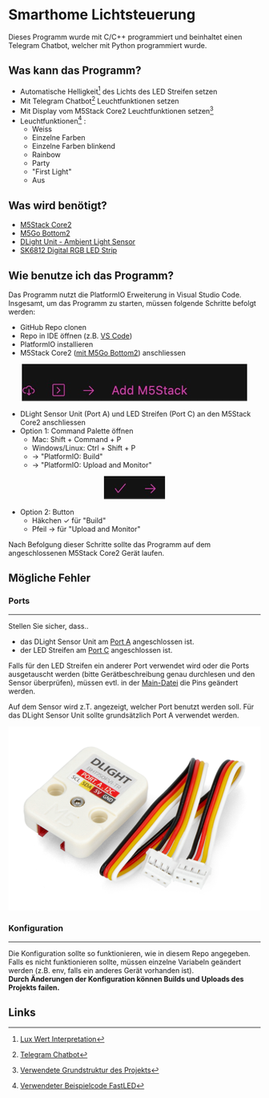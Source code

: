 # Smarthome Lichtsteuerung
Dieses Programm wurde mit C/C++ programmiert und beinhaltet einen Telegram Chatbot, welcher mit Python programmiert wurde. 

## Was kann das Programm? 

* Automatische Helligkeit[^1] des Lichts des LED Streifen setzen
* Mit Telegram Chatbot[^2] Leuchtfunktionen setzen
* Mit Display vom M5Stack Core2 Leuchtfunktionen setzen[^3]
* Leuchtfunktionen[^4] : 
  * Weiss
  * Einzelne Farben
  * Einzelne Farben blinkend
  * Rainbow
  * Party
  * "First Light"
  * Aus


## Was wird benötigt?
* [M5Stack Core2](https://shop.m5stack.com/products/m5stack-core2-esp32-iot-development-kit)
* [M5Go Bottom2](https://shop.m5stack.com/products/m5go-battery-bottom2-for-core2-only)
* [DLight Unit - Ambient Light Sensor](https://shop.m5stack.com/products/dlight-unit-ambient-light-sensor-bh1750fvi-tr)
* [SK6812 Digital RGB LED Strip](https://shop.m5stack.com/products/sk6812-rgb-led-flex-strip)

## Wie benutze ich das Programm?
Das Programm nutzt die PlatformIO Erweiterung in Visual Studio Code. Insgesamt, um das Programm zu starten, müssen folgende Schritte befolgt werden: 
* GitHub Repo clonen
* Repo in IDE öffnen (z.B. [VS Code](https://code.visualstudio.com))
* PlatformIO installieren
* M5Stack Core2 (<u>[mit M5Go Bottom2](https://docs.m5stack.com/en/base/m5go_bottom2)</u>) anschliessen

<p align="center">
  <img src="./docs/addstack.jpg"/>
</p>


* DLight Sensor Unit (Port A) und LED Streifen (Port C) an den M5Stack Core2 anschliessen
* Option 1: Command Palette öffnen
  * Mac: Shift + Command + P
  * Windows/Linux: Ctrl + Shift + P
  * &rarr; "PlatformIO: Build"
  * &rarr; "PlatformIO: Upload and Monitor"

<p align="center">
  <img src="./docs/piosymbols.jpg"/>
</p>

* Option 2: Button
  * Häkchen &#x2713; für "Build"
  * Pfeil &rarr; für "Upload and Monitor"

Nach Befolgung dieser Schritte sollte das Programm auf dem angeschlossenen M5Stack Core2 Gerät laufen. 

## Mögliche Fehler
### Ports
---
Stellen Sie sicher, dass..
* das DLight Sensor Unit am <u>Port A</u> angeschlossen ist.
* der LED Streifen am <u>Port C</u> angeschlossen ist. 


Falls für den LED Streifen ein anderer Port verwendet wird oder die Ports ausgetauscht werden (bitte Gerätbeschreibung genau durchlesen und den Sensor überprüfen), müssen evtl. in der [Main-Datei](./src/main.cpp) die Pins geändert werden.

Auf dem Sensor wird z.T. angezeigt, welcher Port benutzt werden soll. Für das DLight Sensor Unit sollte grundsätzlich Port A verwendet werden.

<p align="center">
    <img src="./docs/dlight.jpg"/>
</p>


### Konfiguration
---
Die Konfiguration sollte so funktionieren, wie in diesem Repo angegeben. Falls es nicht funktionieren sollte, müssen einzelne Variabeln geändert werden (z.B. env, falls ein anderes Gerät vorhanden ist).   
**Durch Änderungen der Konfiguration können Builds und Uploads des Projekts failen.**

## Links
[^1]: [Lux Wert Interpretation](https://learn.microsoft.com/en-us/windows/win32/sensorsapi/understanding-and-interpreting-lux-values)
[^2]: [Telegram Chatbot](https://t.me/lightningmcbot)
[^3]: [Verwendete Grundstruktur des Projekts](https://github.com/alptbz/core2guidemo)
[^4]: [Verwendeter Beispielcode FastLED](https://github.com/FastLED/FastLED/tree/master/examples)